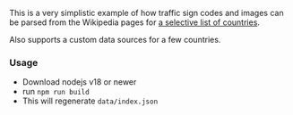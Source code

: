 This is a very simplistic example of how traffic sign codes and images can be parsed from the Wikipedia pages for [a selective list of countries](./scripts/sources/wikimedia.ts).

Also supports a custom data sources for a few countries.

### Usage

- Download nodejs v18 or newer
- run `npm run build`
- This will regenerate `data/index.json`

